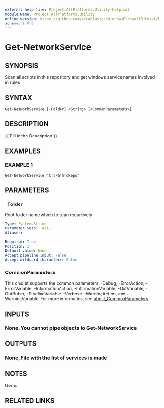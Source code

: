 ```yaml
---
external help file: Project.AllPlatforms.Utility-help.xml
Module Name: Project.AllPlatforms.Utility
online version: https://github.com/metablaster/WindowsFirewallRuleset/blob/develop/Modules/Project.AllPlatforms.Utility/Help/en-US/Get-NetworkService.md
schema: 2.0.0
---
```


# Get-NetworkService

## SYNOPSIS

Scan all scripts in this repository and get windows service names involved in rules

## SYNTAX

```none
Get-NetworkService [-Folder] <String> [<CommonParameters>]
```

## DESCRIPTION

{{ Fill in the Description }}

## EXAMPLES

### EXAMPLE 1

```none
Get-NetworkService "C:\PathToRepo"
```

## PARAMETERS

### -Folder

Root folder name which to scan recursively

```yaml
Type: System.String
Parameter Sets: (All)
Aliases:

Required: True
Position: 1
Default value: None
Accept pipeline input: False
Accept wildcard characters: False
```

### CommonParameters

This cmdlet supports the common parameters: -Debug, -ErrorAction, -ErrorVariable, -InformationAction, -InformationVariable, -OutVariable, -OutBuffer, -PipelineVariable, -Verbose, -WarningAction, and -WarningVariable. For more information, see [about_CommonParameters](http://go.microsoft.com/fwlink/?LinkID=113216).

## INPUTS

### None. You cannot pipe objects to Get-NetworkService

## OUTPUTS

### None, File with the list of services is made

## NOTES

None.

## RELATED LINKS

